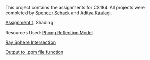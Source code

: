 This project contains the assignments for CS184. All projects were completed by [Spencer Schack](http://inst.eecs.berkeley.edu/~cs184-cf/) and [Aditya Kaulagi](http://inst.eecs.berkeley.edu/~cs184-ea/).

[Assignment 1](http://inst.eecs.berkeley.edu/~cs184/sp14/assignments/ass1/assignment-01.pdf): Shading

Resources Used:
[Phong Reflection Model](http://en.wikipedia.org/wiki/Phong_reflection_model)

[Ray Sphere Intersection](http://wiki.cgsociety.org/index.php/Ray_Sphere_Intersection)

[Output to .ppm file function](http://www.cse.ohio-state.edu/~parent/classes/581/Notes/MakingMovies/outputFrame.c)